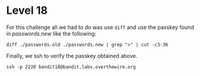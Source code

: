 # Level 18

For this challenge all we had to do was use ```diff``` and use the passkey found in *passwords.new* like the following:  

```diff ./passwords.old ./passwords.new | grep ">" | cut -c3-36```

Finally, we ssh to verify the passkey obtained above.  

```ssh -p 2220 bandit18@bandit.labs.overthewire.org```
